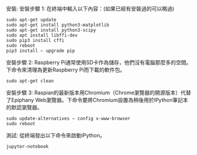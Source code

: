 安裝:
安裝步驟 1:
在終端中輸入以下內容：(如果已經有安裝過的可以略過)
```
sudo apt-get update
sudo apt-get install python3-matplotlib
sudo apt-get install python3-scipy
sudo apt install libffi-dev
sudo pip3 install cffi
sudo reboot
pip3 install — upgrade pip
```
安裝步驟 2:
Raspberry Pi通常使用SD卡作為儲存，他們沒有電腦那麼多的空間。下命令來清理為更新Raspberry Pi而下載的軟件包。
```
sudo apt-get clean
```
安裝步驟 3:
Raspian的最新版本用Chromium（Chrome瀏覽器的開源版本）代替了Epiphany Web瀏覽器。下命令要將Chromium設置為稍後用於IPython筆記本的默認瀏覽器。
```
sudo update-alternatives — config x-www-browser
sudo reboot
```
測試:
從終端發出以下命令來啟動IPython。
```
jupyter-notebook
```
